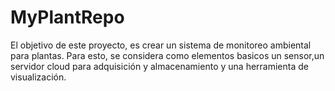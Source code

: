# MyPlantRepo
El objetivo de este proyecto, es crear un sistema de monitoreo ambiental para plantas.
Para esto, se considera como elementos basicos un sensor,un servidor cloud para adquisición y almacenamiento y una herramienta de visualización.

